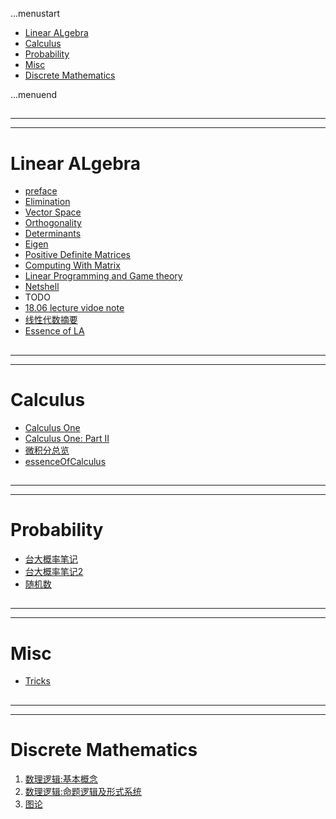 ...menustart

 - [Linear ALgebra](#bd8cfe5912b0bee7fd7d191afedf8995)
 - [Calculus](#0349a55a6a70f89e604c28892ce24d82)
 - [Probability](#0d2765b30694ee9f4fb7be2ae3b676dc)
 - [Misc](#74248c725e00bf9fe04df4e35b249a19)
 - [Discrete Mathematics](#d2bcb78d5ac194c66f434e9fbcb3565e)

...menuend


<h2 id="bd8cfe5912b0bee7fd7d191afedf8995"></h2>

-----
-----

# Linear ALgebra

 - [preface](LinearAlgebra_preface.md) 
 - [Elimination](LinearAlgebra_MatricesandGaussianElimination.md)  
 - [Vector Space](LinearAlgebra_VectorSpace.md)  
 - [Orthogonality](LinearAlgebra_Orthogonality.md)
 - [Determinants](LinearAlgebra_Determinants.md) 
 - [Eigen](LinearAlgebra_Eigen.md)  
 - [Positive Definite Matrices](LinearAlgebra_PositiveDefiniteMatrices.md)
 - [Computing With Matrix](LinearAlgebra_Computing_With_Matrix.md)
 - [Linear Programming and Game theory](LinearAlgebra_Linear_Programming_and_Game_theory.md)
 - [Netshell](LinearAlgebra_Netshell.md)  
 - TODO
 - [18.06 lecture vidoe note](note_18.06.md) 
 - [线性代数摘要](LinearAlgebra.md) 
 - [Essence of LA](3blue1brown.md)


<h2 id="0349a55a6a70f89e604c28892ce24d82"></h2>

-----
-----

# Calculus

 - [Calculus One](CalculusOne.md) 
 - [Calculus One: Part II](CalculusOne_part2.md)  
 - [微积分总览](微积分总览.md) 
 - [essenceOfCalculus](essenceOfCalculus.md )


<h2 id="0d2765b30694ee9f4fb7be2ae3b676dc"></h2>

-----
-----

# Probability 

 - [台大概率笔记](TaiwanU_probability.md)
 - [台大概率笔记2](TaiwanU_probability2.md) 
 - [随机数](Dev_Random.md)


<h2 id="74248c725e00bf9fe04df4e35b249a19"></h2>

-----
-----

# Misc 

 - [Tricks](Tricks.md)



<h2 id="d2bcb78d5ac194c66f434e9fbcb3565e"></h2>

-----
-----

# Discrete Mathematics

 1. [数理逻辑:基本概念](DiscreteMathematics.md)
 2. [数理逻辑:命题逻辑及形式系统](DiscreteMathematics_week2.md)
 3. [图论](DiscreteMathematics_Week7.md)
